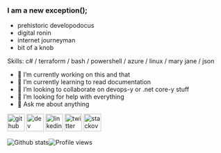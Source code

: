 ### I am a new exception();

* prehistoric developodocus
* digital ronin
* internet journeyman
* bit of a knob

Skills: c# / terraform / bash / powershell / azure / linux / mary jane / json

- 🔭 I’m currently working on this and that 
- 🌱 I’m currently learning to read documentation 
- 👯 I’m looking to collaborate on devops-y or .net core-y stuff 
- 🤔 I’m looking for help with everything 
- 💬 Ask me about anything 

[<img src='https://cdn.jsdelivr.net/npm/simple-icons@3.0.1/icons/github.svg' alt='github' height='40'>](https://github.com/klagan)  [<img src='https://cdn.jsdelivr.net/npm/simple-icons@3.0.1/icons/dev-dot-to.svg' alt='dev' height='40'>](https://dev.to/klagan)  [<img src='https://cdn.jsdelivr.net/npm/simple-icons@3.0.1/icons/linkedin.svg' alt='linkedin' height='40'>](https://www.linkedin.com/in/k.lagan/)  [<img src='https://cdn.jsdelivr.net/npm/simple-icons@3.0.1/icons/twitter.svg' alt='twitter' height='40'>](https://twitter.com/kamlagan)  [<img src='https://cdn.jsdelivr.net/npm/simple-icons@3.0.1/icons/stackoverflow.svg' alt='stackoverflow' height='40'>](klagan)  

![Github stats](https://github-readme-stats.vercel.app/api?username=klagan&show_icons=true)![Profile views](https://gpvc.arturio.dev/klagan)  

<!--
**klagan/klagan** is a ✨ _special_ ✨ repository because its `README.md` (this file) appears on your GitHub profile.

Here are some ideas to get you started:

- 🔭 I’m currently working on ...
- 🌱 I’m currently learning ...
- 👯 I’m looking to collaborate on ...
- 🤔 I’m looking for help with ...
- 💬 Ask me about ...
- 📫 How to reach me: ...
- 😄 Pronouns: ...
- ⚡ Fun fact: ...
-->

